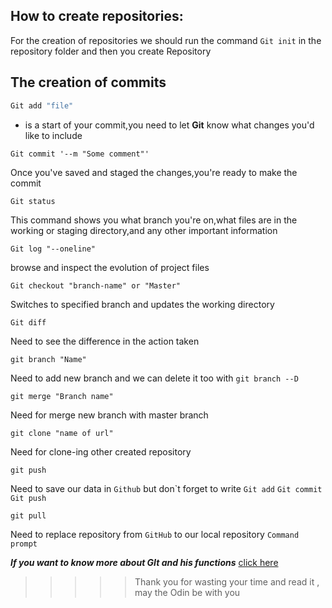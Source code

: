 ## How to create repositories: 
For the  creation of  repositories we should run the command ```Git init```  in the  repository folder and then you create Repository

## The creation of  commits

```sh
Git add "file"
```
 - is a start of  your commit,you need to let **Git** know what changes you'd like to include  

```shell
Git commit '--m "Some comment"'
```
Once you've saved and staged the changes,you're ready to make the commit

```shell
Git status
```
This command shows you what branch you're on,what files are in the working or staging directory,and any other  important information

```shell
Git log "--oneline"
``` 
browse and  inspect the evolution of project  files

```shell
Git checkout "branch-name" or "Master"
```
Switches to specified branch and updates the  working directory

```shell
Git diff
```
Need to see the difference in the action taken

```shell
git branch "Name"  
```
Need to add new branch and we  can delete it too with ``` git branch --D ``` 

```shell
git merge "Branch name"
```
Need for merge new branch with master  branch

  ```shell
git clone "name of url"
```
Need for clone-ing other created  repository 

```shell
git push 
```
Need to save our data in ```Github``` but don`t  forget to write  ```Git add```   ```Git commit```   ```Git push``` 

```shell
git pull
``` 
Need to replace repository from  ```GitHub``` to our  local repository ```Command prompt```



***If you want  to know  more about  GIt and his functions*** [click here](https://github.com/git-guides) 


>>>>>Thank you for wasting  your  time and read it , may the   Odin be with you

